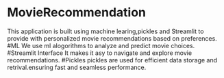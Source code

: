# MovieRecommendation
This application is built using machine learing,pickles and Streamlit to provide with personalized movie recommendations based on preferences.
#ML
We use ml alogorithms to analyze and predict movie choices.
#Streamlit Interface
It makes it asy to navigate and explore movie recommendations.
#Pickles
pickles are used for efficient data storage and retrival.ensuring fast and seamless performance.
